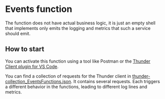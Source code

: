 # Events function

The function does not have actual business logic, it is just an empty shell that implements only emits the logging and metrics that such a service should emit.

## How to start
You can activate this function using a tool like Postman or the [Thunder Client plugin for VS Code](https://marketplace.visualstudio.com/items?itemName=rangav.vscode-thunder-client).

You can find a collection of requests for the Thunder client in [thunder-collection_EventsFunctions.json](/thunder-collection_EventsFunctions.json). It contains several requests. Each triggers a different behavior in the functions, leading to different log lines and metrics.  

